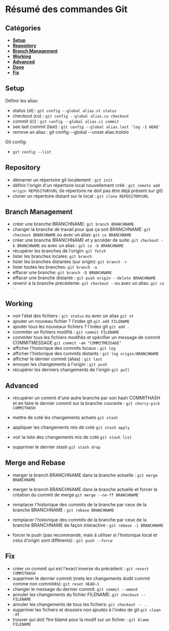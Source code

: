 # Résumé des commandes Git

## Catégories

- **[Setup](#Setup)**
- **[Repository](#Repository)**
- **[Branch Management](#branch-Management)**
- **[Working](#Working)**
- **[Advanced](#advanced)**
- **[Done](#done)**
- **[Fix](#fix)**

## Setup

Définir les alias:

- status (st) : `git config --global alias.st status`
- checkout (co) : `git config --global alias.co checkout`
- commit (ci) : `git config --global alias.ci commit`
- see last commit (last) : `git config --global alias.last 'log -1 HEAD'`
- remove an alias : git config --global --unset alias.trololo

Git config:

- `git config --list`

## Repository

- démarrer un répertoire git localement : `git init`
- définir l'origin d'un répertoire local nouvellement créé : `git remote add origin REPOSITORYURL` (le répertoire ne doit pas être déjà présent sur git)
- cloner un répertoire distant sur le local : `git clone REPOSITORYURL`

## Branch Management

- créer une branche BRANCHNAME: `git branch BRANCHNAME`
- changer la branche de travail pour que ça soit BRANCHNAME: `git checkout BRANCHNAME` ou avec un alias: `git co BRANCHNAME`
- créer une branche BRANCHNAME et y accéder de suite: `git checkout -b BRANCHNAME` ou avec un alias : `git co -b BRANCHNAME`
- récupérer les branches de l'origin: `git fetch`
- lister les branches locales: `git branch`
- lister les branches distantes (sur origin): `git branch -r`
- lister toutes les branches: `git branch -a`
- effacer une branche: `git branch -D BRANCHNAME`
- effacer une branche distante : `git push origin --delete BRANCHNAME`
- revenir à la branche précédente: `git checkout -` ou avec un alias: `git co -`

## Working

- voir l'état des fichiers : `git status` ou avec un alias `git st`
- ajouter un nouveau fichier ? l'index git `git add FILENAME`
- ajouter tous les nouveaux fichiers ? l'index git `git add .`
- commiter un fichiers modifié : `git commit FILENAME`
- commiter tous les fichiers modifiés et spécifier un message de commit COMMITMESSAGE `git commit -am "COMMITMESSAGE"`
- afficher l'historique des commits locaux : `git log`
- afficher l'historique des commits distants : `git log origin/BRANCHNAME`
- afficher le dernier commit (alias) : `git last`
- envoyer les changements à l'origin : `git push`
- récupérer les derniers changements de l'origin `git pull`

## Advanced

- récupérer un commit d'une autre branche par son hash COMMITHASH et en faire le dernier commit sur la branche courante : `git cherry-pick COMMITHASH`

- mettre de coté les changements actuels `git stash`
- appliquer les changements mis de coté `git stash apply`
- voir la liste des changements mis de coté `git stash list`
- supprimer le dernier stash `git stash drop`

## Merge and Rebase

- merger la branch BRANCHNAME dans la branche actuelle : `git merge BRANCHNAME`
- merger la branch BRANCHNAME dans la branche actuelle et forcer la création du commit de merge `git merge --no-ff BRANCHNAME`

- remplacer l'historique des commits de la branche par ceux de la branche BRANCHNAME : `git rebase BRANCHNAME`
- remplacer l'historique des commits de la branche par ceux de la branche BRANCHNAME de façon interactive : `git rebase -i BRANCHNAME`

- forcer le push (pas recommandé, mais à utiliser si l'historique local et celui d'origin sont différents) : `git push --force`

## Fix

- créer un commit qui est l'exact inverse du précédent : `git revert COMMITHASH`
- supprimer le dernier commit (mets les changements dudit commit comme non commités): `git reset HEAD~1`
- changer le message du dernier commit: `git commit --amend`
- annuler les changements du fichier FILENAME: `git checkout -- FILENAME`
- annuler les changements de tous les fichiers: `git checkout -- .`
- supprimer les fichiers et dossiers non ajoutés à l'index de git `git clean -df`
- trouver qui doit ?tre blamé pour la modif sur un fichier : `git blame FILENAME`
